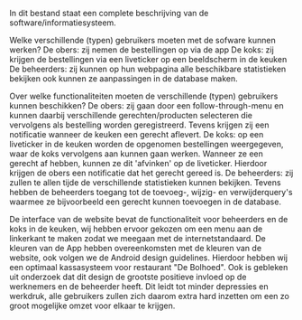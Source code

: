 In dit bestand staat een complete beschrijving van de software/informatiesysteem.

Welke verschillende (typen) gebruikers moeten met de sofware kunnen werken?
De obers: zij nemen de bestellingen op via de app
De koks: zij krijgen de bestellingen via een liveticker op een beeldscherm in de keuken
De beheerders: zij kunnen op hun webpagina alle beschikbare statistieken bekijken ook kunnen ze aanpassingen in de database maken.

Over welke functionaliteiten moeten de verschillende (typen) gebruikers kunnen beschikken?
De obers: zij gaan door een follow-through-menu en kunnen daarbij verschillende gerechten/producten
selecteren die vervolgens als bestelling worden geregistreerd. Tevens krijgen zij een notificatie
wanneer de keuken een gerecht aflevert.
De koks: op een liveticker in de keuken worden de opgenomen bestellingen weergegeven, waar de koks
vervolgens aan kunnen gaan werken. Wanneer ze een gerecht af hebben, kunnen ze dit 'afvinken' op 
de liveticker. Hierdoor krijgen de obers een notificatie dat het gerecht gereed is.
De beheerders: zij zullen te allen tijde de verschillende statistieken kunnen bekijken. Tevens hebben
de beheerders toegang tot de toevoeg-, wijzig- en verwijderquery's waarmee ze bijvoorbeeld een gerecht
kunnen toevoegen in de database.

De interface van de website bevat de functionaliteit voor beheerders en de koks in de keuken, wij hebben ervoor gekozen
om een menu aan de linkerkant te maken zodat we meegaan met de internetstandaard. De kleuren van de App hebben overeenkomsten
met de kleuren van de website, ook volgen we de Android design guidelines. Hierdoor hebben wij een optimaal kassasysteem
voor restaurant "De Bolhoed". Ook is gebleken uit onderzoek dat dit design de grootste positieve invloed op de werknemers en de beheerder heeft. Dit leidt tot minder depressies en werkdruk, alle gebruikers zullen zich daarom extra hard inzetten om een zo groot mogelijke omzet voor elkaar te krijgen. 
